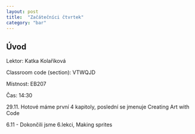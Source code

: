 ```yaml
---
layout: post
title:  "Začátečníci čtvrtek"
category: "bar"
--- 
```


## Úvod

Lektor: Katka Kolaříková

Classroom code (section): VTWQJD

Místnost: EB207

Čas: 14:30

29.11. Hotové máme první 4 kapitoly, poslední se jmenuje Creating Art with Code

6.11 - Dokončili jsme 6.lekci, Making sprites
